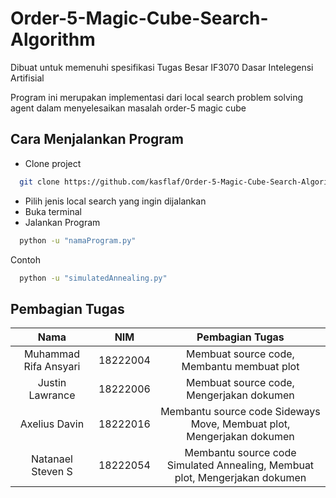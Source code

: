 # Order-5-Magic-Cube-Search-Algorithm
Dibuat untuk memenuhi spesifikasi Tugas Besar IF3070 Dasar Intelegensi Artifisial

Program ini merupakan implementasi dari local search problem solving agent dalam menyelesaikan masalah order-5 magic cube 

## Cara Menjalankan Program
- Clone project

```bash
  git clone https://github.com/kasflaf/Order-5-Magic-Cube-Search-Algorithm.git
```
- Pilih jenis local search yang ingin dijalankan
- Buka terminal
- Jalankan Program 

```bash
  python -u "namaProgram.py"
```
Contoh
```bash
  python -u "simulatedAnnealing.py"
```

## Pembagian Tugas

| Nama | NIM   | Pembagian Tugas   |
| :---:   | :---: | :---: |
|Muhammad Rifa Ansyari|18222004|Membuat source code, Membantu membuat plot|
|Justin Lawrance|18222006|Membuat source code, Mengerjakan dokumen|
|Axelius Davin|18222016|Membantu source code Sideways Move, Membuat plot, Mengerjakan dokumen|
|Natanael Steven S|18222054|Membantu source code Simulated Annealing,  Membuat plot, Mengerjakan dokumen|


